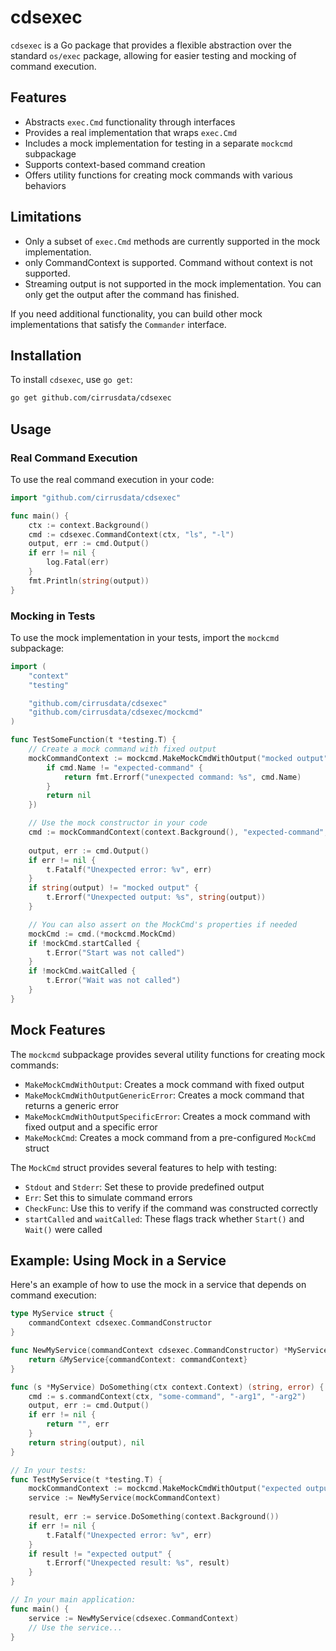 # cdsexec

`cdsexec` is a Go package that provides a flexible abstraction over the standard `os/exec` package, allowing for easier testing and mocking of command execution.

## Features

- Abstracts `exec.Cmd` functionality through interfaces
- Provides a real implementation that wraps `exec.Cmd`
- Includes a mock implementation for testing in a separate `mockcmd` subpackage
- Supports context-based command creation
- Offers utility functions for creating mock commands with various behaviors

## Limitations
- Only a subset of `exec.Cmd` methods are currently supported in the mock implementation. 
- only CommandContext is supported. Command without context is not supported.
- Streaming output is not supported in the mock implementation. You can only get the output after the command has finished.

If you need additional functionality, you can build other mock implementations that satisfy the `Commander` interface.

## Installation

To install `cdsexec`, use `go get`:

```bash
go get github.com/cirrusdata/cdsexec
```

## Usage

### Real Command Execution

To use the real command execution in your code:

```go
import "github.com/cirrusdata/cdsexec"

func main() {
    ctx := context.Background()
    cmd := cdsexec.CommandContext(ctx, "ls", "-l")
    output, err := cmd.Output()
    if err != nil {
        log.Fatal(err)
    }
    fmt.Println(string(output))
}
```

### Mocking in Tests

To use the mock implementation in your tests, import the `mockcmd` subpackage:

```go
import (
    "context"
    "testing"

    "github.com/cirrusdata/cdsexec"
    "github.com/cirrusdata/cdsexec/mockcmd"
)

func TestSomeFunction(t *testing.T) {
    // Create a mock command with fixed output
    mockCommandContext := mockcmd.MakeMockCmdWithOutput("mocked output", func(cmd *mockcmd.MockCmd) error {
        if cmd.Name != "expected-command" {
            return fmt.Errorf("unexpected command: %s", cmd.Name)
        }
        return nil
    })

    // Use the mock constructor in your code
    cmd := mockCommandContext(context.Background(), "expected-command", "-arg1", "-arg2")
    
    output, err := cmd.Output()
    if err != nil {
        t.Fatalf("Unexpected error: %v", err)
    }
    if string(output) != "mocked output" {
        t.Errorf("Unexpected output: %s", string(output))
    }

    // You can also assert on the MockCmd's properties if needed
    mockCmd := cmd.(*mockcmd.MockCmd)
    if !mockCmd.startCalled {
        t.Error("Start was not called")
    }
    if !mockCmd.waitCalled {
        t.Error("Wait was not called")
    }
}
```

## Mock Features

The `mockcmd` subpackage provides several utility functions for creating mock commands:

- `MakeMockCmdWithOutput`: Creates a mock command with fixed output
- `MakeMockCmdWithOutputGenericError`: Creates a mock command that returns a generic error
- `MakeMockCmdWithOutputSpecificError`: Creates a mock command with fixed output and a specific error
- `MakeMockCmd`: Creates a mock command from a pre-configured `MockCmd` struct

The `MockCmd` struct provides several features to help with testing:

- `Stdout` and `Stderr`: Set these to provide predefined output
- `Err`: Set this to simulate command errors
- `CheckFunc`: Use this to verify if the command was constructed correctly
- `startCalled` and `waitCalled`: These flags track whether `Start()` and `Wait()` were called

## Example: Using Mock in a Service

Here's an example of how to use the mock in a service that depends on command execution:

```go
type MyService struct {
    commandContext cdsexec.CommandConstructor
}

func NewMyService(commandContext cdsexec.CommandConstructor) *MyService {
    return &MyService{commandContext: commandContext}
}

func (s *MyService) DoSomething(ctx context.Context) (string, error) {
    cmd := s.commandContext(ctx, "some-command", "-arg1", "-arg2")
    output, err := cmd.Output()
    if err != nil {
        return "", err
    }
    return string(output), nil
}

// In your tests:
func TestMyService(t *testing.T) {
    mockCommandContext := mockcmd.MakeMockCmdWithOutput("expected output", nil)
    service := NewMyService(mockCommandContext)
    
    result, err := service.DoSomething(context.Background())
    if err != nil {
        t.Fatalf("Unexpected error: %v", err)
    }
    if result != "expected output" {
        t.Errorf("Unexpected result: %s", result)
    }
}

// In your main application:
func main() {
    service := NewMyService(cdsexec.CommandContext)
    // Use the service...
}
```